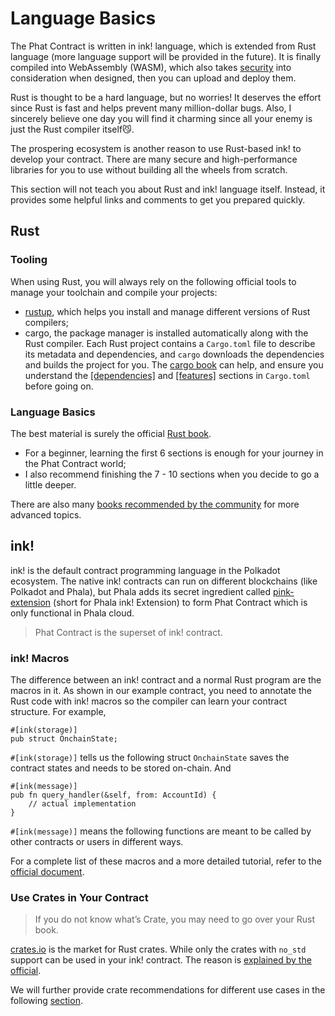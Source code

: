 # Language Basics

The Phat Contract is written in ink! language, which is extended from Rust language (more language support will be provided in the future). It is finally compiled into WebAssembly (WASM), which also takes [security](https://training.linuxfoundation.org/blog/webassembly-security-now-and-in-the-future/) into consideration when designed, then you can upload and deploy them.

Rust is thought to be a hard language, but no worries! It deserves the effort since Rust is fast and helps prevent many million-dollar bugs. Also, I sincerely believe one day you will find it charming since all your enemy is just the Rust compiler itself😼.

The prospering ecosystem is another reason to use Rust-based ink! to develop your contract. There are many secure and high-performance libraries for you to use without building all the wheels from scratch.

This section will not teach you about Rust and ink! language itself. Instead, it provides some helpful links and comments to get you prepared quickly.

## Rust <a href="#rust" id="rust"></a>

### Tooling <a href="#tooling" id="tooling"></a>

When using Rust, you will always rely on the following official tools to manage your toolchain and compile your projects:

* [rustup](https://rustup.rs/), which helps you install and manage different versions of Rust compilers;
* cargo, the package manager is installed automatically along with the Rust compiler. Each Rust project contains a `Cargo.toml` file to describe its metadata and dependencies, and `cargo` downloads the dependencies and builds the project for you. The [cargo book](https://doc.rust-lang.org/cargo/reference/index.html) can help, and ensure you understand the [\[dependencies\]](https://doc.rust-lang.org/cargo/reference/specifying-dependencies.html) and [\[features\]](https://doc.rust-lang.org/cargo/reference/features.html) sections in `Cargo.toml` before going on.

### Language Basics <a href="#language-basics" id="language-basics"></a>

The best material is surely the official [Rust book](https://doc.rust-lang.org/book/).

* For a beginner, learning the first 6 sections is enough for your journey in the Phat Contract world;
* I also recommend finishing the 7 - 10 sections when you decide to go a little deeper.

There are also many [books recommended by the community](https://www.reddit.com/r/rust/comments/sjclfb/best\_book\_to\_learn\_rust/) for more advanced topics.

## ink! <a href="#ink" id="ink"></a>

ink! is the default contract programming language in the Polkadot ecosystem. The native ink! contracts can run on different blockchains (like Polkadot and Phala), but Phala adds its secret ingredient called [pink-extension](https://github.com/Phala-Network/phala-blockchain/tree/master/crates/pink) (short for Phala ink! Extension) to form Phat Contract which is only functional in Phala cloud.

> Phat Contract is the superset of ink! contract.

### ink! Macros <a href="#ink-macros" id="ink-macros"></a>

The difference between an ink! contract and a normal Rust program are the macros in it. As shown in our example contract, you need to annotate the Rust code with ink! macros so the compiler can learn your contract structure. For example,

```
#[ink(storage)]
pub struct OnchainState;
```

`#[ink(storage)]` tells us the following struct `OnchainState` saves the contract states and needs to be stored on-chain. And

```
#[ink(message)]
pub fn query_handler(&self, from: AccountId) {
    // actual implementation
}
```

`#[ink(message)]` means the following functions are meant to be called by other contracts or users in different ways.

For a complete list of these macros and a more detailed tutorial, refer to the [official document](https://ink.substrate.io/).

### Use Crates in Your Contract <a href="#use-crates-in-your-contract" id="use-crates-in-your-contract"></a>

> If you do not know what’s Crate, you may need to go over your Rust book.

[crates.io](https://crates.io/) is the market for Rust crates. While only the crates with `no_std` support can be used in your ink! contract. The reason is [explained by the official](https://ink.substrate.io/faq#why-is-rusts-standard-library-stdlib-not-available-in-ink).

We will further provide crate recommendations for different use cases in the following [section](broken-reference).
